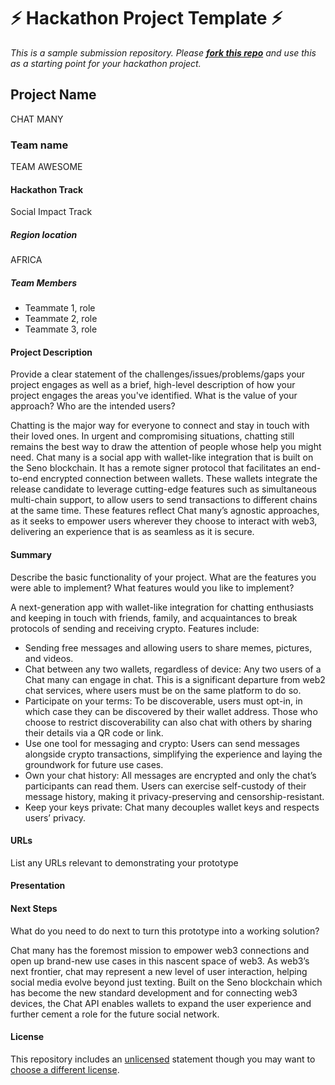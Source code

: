 
# ⚡ Hackathon Project Template ⚡
_This is a sample submission repository.
Please [__fork this repo__](https://help.github.com/articles/fork-a-repo/) and use this as a starting point for your hackathon project._

## Project Name

CHAT MANY

### Team name

TEAM AWESOME 

#### Hackathon Track

Social Impact Track

##### Region location

AFRICA

##### Team Members
- Teammate 1, role
- Teammate 2, role
- Teammate 3, role

#### Project Description
Provide a clear statement of the challenges/issues/problems/gaps your project engages as well as a brief, high-level description of how your project engages the areas you've identified. What is the value of your approach? Who are the intended users?

Chatting is the major way for everyone to connect and stay in touch with their loved ones. In urgent and compromising situations, chatting still remains the best way to draw the attention of people whose help you might need. 
Chat many is a social app with wallet-like integration that is built on the Seno blockchain.
It has a remote signer protocol that facilitates an end-to-end encrypted connection between wallets. 
These wallets integrate the release candidate to leverage cutting-edge features such as simultaneous multi-chain support, to allow users to send transactions to different chains at the same time. These features reflect Chat many’s agnostic approaches, as it seeks to empower users wherever they choose to interact with web3, delivering an experience that is as seamless as it is secure.


#### Summary
Describe the basic functionality of your project. What are the features you were able to implement? What features would you like to implement?

A next-generation app with wallet-like integration for chatting enthusiasts and keeping in touch with friends, family, and acquaintances to break protocols of sending and receiving crypto. 
Features include:
* Sending free messages and allowing users to share memes, pictures, and videos.
* Chat between any two wallets, regardless of device: Any two users of a Chat many can engage in chat. This is a significant departure from web2 chat services, where users must be on the same platform to do so.
* Participate on your terms: To be discoverable, users must opt-in, in which case they can be discovered by their wallet address. Those who choose to restrict discoverability can also chat with others by sharing their details via a QR code or link.
* Use one tool for messaging and crypto: Users can send messages alongside crypto transactions, simplifying the experience and laying the groundwork for future use cases.
* Own your chat history: All messages are encrypted and only the chat’s participants can read them. Users can exercise self-custody of their message history, making it privacy-preserving and censorship-resistant.
* Keep your keys private: Chat many decouples wallet keys and respects users’ privacy. 


#### URLs
List any URLs relevant to demonstrating your prototype



#### Presentation


#### Next Steps
What do you need to do next to turn this prototype into a working solution?

Chat many has the foremost mission to empower web3 connections and open up brand-new use cases in this nascent space of web3. As web3’s next frontier, chat may represent a new level of user interaction, helping social media evolve beyond just texting. Built on the Seno blockchain which has become the new standard development and for connecting web3 devices, the Chat API enables wallets to expand the user experience and further cement a role for the future social network.

#### License
This repository includes an [unlicensed](http://unlicense.org/) statement though you may want to [choose a different license](https://choosealicense.com/).
